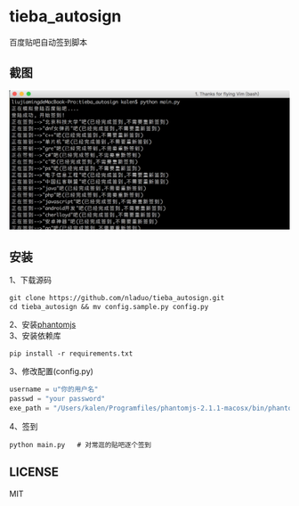 # tieba_autosign
百度贴吧自动签到脚本
## 截图
![截图](./screenshot.png)

## 安装
1、下载源码
``` shell
git clone https://github.com/nladuo/tieba_autosign.git
cd tieba_autosign && mv config.sample.py config.py
```
2、安装[phantomjs](http://phantomjs.org/)<br>
3、安装依赖库
``` shell
pip install -r requirements.txt
```
3、修改配置(config.py)
``` python
username = u"你的用户名"
passwd = "your password"
exe_path = "/Users/kalen/Programfiles/phantomjs-2.1.1-macosx/bin/phantomjs"
```
4、签到
``` shell
python main.py   # 对常逛的贴吧逐个签到
```

## LICENSE
MIT
